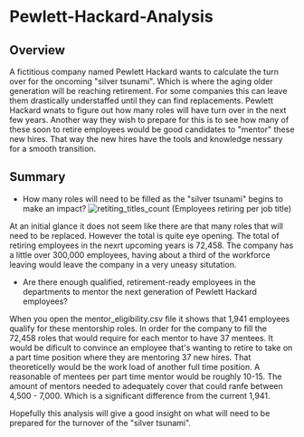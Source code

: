 # Pewlett-Hackard-Analysis
## Overview 
A fictitious company named Pewlett Hackard wants to calculate the turn over for the oncoming "silver tsunami". Which is where the aging older generation will be reaching retirement. For some companies this can leave them drastically understaffed until they can find replacements. Pewlett Hackard wnats to figure out how many roles will have turn over in the next few years. Another way they wish to prepare for this is to see how many of these soon to retire employees would be good candidates to "mentor" these new hires. That way the new hires have the tools and knowledge nessary for a smooth transition.

## Summary

- How many roles will need to be filled as the "silver tsunami" begins to make an impact?
![retiting_titles_count](https://user-images.githubusercontent.com/104810450/175459589-71d72fde-8001-4173-bfe9-2728e872bfbb.png)
(Employees retiring per job title)

At an initial glance it does not seem like there are that many roles that will need to be replaced. However the total is quite eye opening. The total of retiring employees in the nexrt upcoming years is 72,458. The company has a little over 300,000 employees, having about a third of the workforce leaving would leave the company in a very uneasy situtation.  

- Are there enough qualified, retirement-ready employees in the departments to mentor the next generation of Pewlett Hackard employees?

When you open the mentor_eligibility.csv file it shows that 1,941 employees qualify for these mentorship roles. In order for the company to fill the 72,458 roles that would require for each mentor to have 37 mentees. It would be dificult to convince an employee that's wanting to retire to take on a part time position where they are mentoring 37 new hires. That theoreticelly would be the work load of another full time position. A reasonable of mentees per part time mentor would be roughly 10-15. The amount of mentors needed to adequately cover that could ranfe between 4,500 - 7,000. Which is a significant difference from the current 1,941. 

Hopefully this analysis will give a good insight on what will need to be prepared for the turnover of the "silver tsunami".
